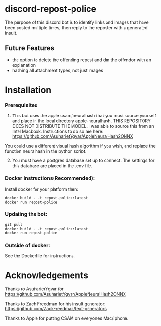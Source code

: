# discord-repost-police

The purpose of this discord bot is to identify links and images that have been posted multiple times, then reply to the reposter with a generated insult.

## Future Features
- the option to delete the offending repost and dm the offendor with an explanation
- hashing all attachment types, not just images

# Installation
### Prerequisites
1. This bot uses the apple csam/neuralhash that you must source yourself and place in the local directory apple-neuralhash.  THIS REPOSITORY DOES NOT DISTRIBUTE THE MODEL.  I was able to source this from an Intel Macbook.  Instructions to do so are here: https://github.com/AsuharietYgvar/AppleNeuralHash2ONNX

You could use a different visual hash algorithm if you wish, and replace the function neuralhash in the python script.

2. You must have a postgres database set up to connect.  The settings for this database are placed in the .env file. 

### Docker instructions(Recommended):
Install docker for your platform then: 

    docker build . -t repost-police:latest
    docker run repost-police
    
### Updating the bot:
    git pull
    docker build . -t repost-police:latest
    docker run repost-police
    
    
### Outside of docker:
See the Dockerfile for instructions.

# Acknowledgements
Thanks to AsuharietYgvar for https://github.com/AsuharietYgvar/AppleNeuralHash2ONNX

Thanks to Zach Freedman for his insult generator: https://github.com/ZackFreedman/text-generators

Thanks to Apple for putting CSAM on everyones Mac/Iphone.
